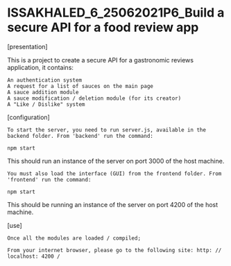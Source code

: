 # ISSAKHALED_6_25062021P6_Build a secure API for a food review app

[presentation]

This is a project to create a secure API for a gastronomic reviews application, it contains:

    An authentication system
    A request for a list of sauces on the main page
    A sauce addition module
    A sauce modification / deletion module (for its creator)
    A "Like / Dislike" system

[configuration]

    To start the server, you need to run server.js, available in the backend folder. From 'backend' run the command:

    npm start

This should run an instance of the server on port 3000 of the host machine.

    You must also load the interface (GUI) from the frontend folder. From 'frontend' run the command:

    npm start

This should be running an instance of the server on port 4200 of the host machine.

[use]

    Once all the modules are loaded / compiled;

    From your internet browser, please go to the following site: http: // localhost: 4200 /


